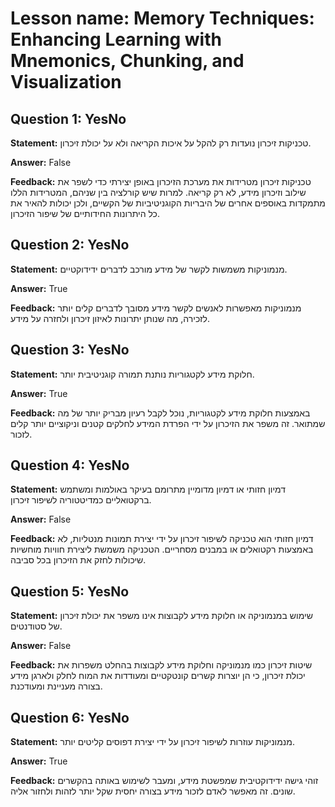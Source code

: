 # Lesson name: Memory Techniques: Enhancing Learning with Mnemonics, Chunking, and Visualization

## Question 1: YesNo

**Statement:** טכניקות זיכרון נועדות רק להקל על איכות הקריאה ולא על יכולת זיכרון.

**Answer:** False

**Feedback:**
טכניקות זיכרון מטרידות את מערכת הזיכרון באופן יצירתי כדי לשפר את שילוב וזיכרון מידע, לא רק קריאה. למרות שיש קורלציה בין שניהם, המטרידות הללו מתמקדות באוספים אחרים של היבריות הקוגניטיביות של הקשיים, ולכן יכולות להאיר את כל היתרונות החידותיים של שיפור הזיכרון.


## Question 2: YesNo

**Statement:** מנמוניקות משמשות לקשר של מידע מורכב לדברים ידידוקטיים.

**Answer:** True

**Feedback:**
מנמוניקות מאפשרות לאנשים לקשר מידע מסובך לדברים קלים יותר לזכירה, מה שנותן יתרונות לאיזון זיכרון ולחזרה על מידע.


## Question 3: YesNo

**Statement:** חלוקת מידע לקטגוריות נותנת תמורה קוגניטיבית יותר.

**Answer:** True

**Feedback:**
באמצעות חלוקת מידע לקטגוריות, נוכל לקבל רעיון מבריק יותר של מה שמתואר. זה משפר את הזיכרון על ידי הפרדת המידע לחלקים קטנים וניקוציים יותר קלים לזכור.


## Question 4: YesNo

**Statement:** דמיון חזותי או דמיון מדומיין מתרומם בעיקר באולמות ומשתמש ברקטואליים כמדיטטוריה לשיפור זיכרון.

**Answer:** False

**Feedback:**
דמיון חזותי הוא טכניקה לשיפור זיכרון על ידי יצירת תמונות מנטליות, לא באמצעות רקטואלים או במבנים מסחריים. הטכניקה משמשת ליצירת חוויות מוחשיות שיכולות לחזק את הזיכרון בכל סביבה.


## Question 5: YesNo

**Statement:** שימוש במנמוניקה או חלוקת מידע לקבוצות אינו משפר את יכולת זיכרון של סטודנטים.

**Answer:** False

**Feedback:**
שיטות זיכרון כמו מנמוניקה וחלוקת מידע לקבוצות בהחלט משפרות את יכולת זיכרון, כי הן יוצרות קשרים קונטקטיים ומעודדות את המוח לחלק ולארגן מידע בצורה מעניינת ומעודכנת.


## Question 6: YesNo

**Statement:** מנמוניקות עוזרות לשיפור זיכרון על ידי יצירת דפוסים קליטים יותר.

**Answer:** True

**Feedback:**
זוהי גישה ידידוקטיבית שמפשטת מידע, ומעבר לשימוש באותה בהקשרים שונים. זה מאפשר לאדם לזכור מידע בצורה יחסית שקל יותר לזהות ולחזור אליה.

